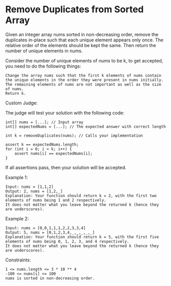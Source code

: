 # Remove Duplicates from Sorted Array

Given an integer array nums sorted in non-decreasing order, remove the duplicates in-place such that each unique element appears only once. The relative order of the elements should be kept the same. Then return the number of unique elements in nums.

Consider the number of unique elements of nums to be k, to get accepted, you need to do the following things:

    Change the array nums such that the first k elements of nums contain the unique elements in the order they were present in nums initially. The remaining elements of nums are not important as well as the size of nums.
    Return k.

Custom Judge:

The judge will test your solution with the following code:

    int[] nums = [...]; // Input array
    int[] expectedNums = [...]; // The expected answer with correct length

    int k = removeDuplicates(nums); // Calls your implementation

    assert k == expectedNums.length;
    for (int i = 0; i < k; i++) {
        assert nums[i] == expectedNums[i];
    }

If all assertions pass, then your solution will be accepted.

 

Example 1:

    Input: nums = [1,1,2]
    Output: 2, nums = [1,2,_]
    Explanation: Your function should return k = 2, with the first two elements of nums being 1 and 2 respectively.
    It does not matter what you leave beyond the returned k (hence they are underscores).

Example 2:

    Input: nums = [0,0,1,1,1,2,2,3,3,4]
    Output: 5, nums = [0,1,2,3,4,_,_,_,_,_]
    Explanation: Your function should return k = 5, with the first five elements of nums being 0, 1, 2, 3, and 4 respectively.
    It does not matter what you leave beyond the returned k (hence they are underscores).

 

Constraints:

    1 <= nums.length <= 3 * 10 ** 4
    -100 <= nums[i] <= 100
    nums is sorted in non-decreasing order.


